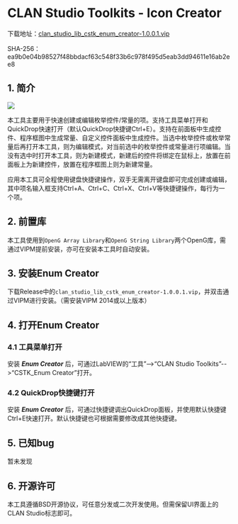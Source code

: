 # CLAN Studio Toolkits - Icon Creator

下载地址：[clan_studio_lib_cstk_enum_creator-1.0.0.1.vip](https://github.com/clan4456/CSTK_Enum_Creator/releases/download/v1.0.0.1/clan_studio_lib_cstk_enum_creator-1.0.0.1.vip)

SHA-256：ea9b0e04b98527f48bbdacf63c548f33b6c978f495d5eab3dd94611e16ab2ee8

## 1. 简介

![](http://pic2.clan4456.com/clan-picgo-core/images/2022/10/21/Snipaste_2022-10-21_10-33-50-ad927f1b358118f4c4952db84e323e31.png!small)

本工具主要用于快速创建或编辑枚举控件/常量的项。支持工具菜单打开和QuickDrop快速打开（默认QuickDrop快捷键Ctrl+E）。支持在前面板中生成控件、程序框图中生成常量、自定义控件面板中生成控件。当选中枚举控件或枚举常量后再打开本工具，则为编辑模式，对当前选中的枚举控件或常量进行项编辑。当没有选中时打开本工具，则为新建模式，新建后的控件将绑定在鼠标上，放置在前面板上为新建控件，放置在程序框图上则为新建常量。

应用本工具可全程使用键盘快捷键操作，双手无需离开键盘即可完成创建或编辑，其中项名输入框支持Ctrl+A、Ctrl+C、Ctrl+X、Ctrl+V等快捷键操作，每行为一个项。

## 2. 前置库

本工具使用到`OpenG Array Library`和`OpenG String Library`两个OpenG库，需通过VIPM提前安装，亦可在安装本工具时自动安装。

## 3. 安装Enum Creator

下载Release中的`clan_studio_lib_cstk_enum_creator-1.0.0.1.vip`，并双击通过VIPM进行安装。（需安装VIPM 2014或以上版本）

## 4. 打开Enum Creator

### 4.1 工具菜单打开

安装 ***Enum Creator*** 后，可通过LabVIEW的“工具”-->“CLAN Studio Toolkits”-->“CSTK_Enum Creator”打开。

### 4.2 QuickDrop快捷键打开

安装 ***Enum Creator*** 后，可通过快捷键调出QuickDrop面板，并使用默认快捷键Ctrl+E快速打开。默认快捷键也可根据需要修改成其他快捷键。

## 5. 已知bug

暂未发现

## 6. 开源许可

本工具遵循BSD开源协议，可任意分发或二次开发使用。但需保留UI界面上的CLAN Studio标志即可。
